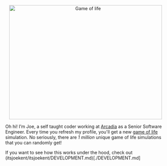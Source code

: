 <p align="center">
  <img width="480" height="360" src="https://23efi6bmfm.us-east-1.awsapprunner.com/game.gif" alt="Game of life">
</p>

Oh hi! I’m Joe, a self taught coder working at [Arcadia](https://www.arcadia.com/) as a Senior Software Engineer. Every time you refresh my profile, you'll get a new [game of life](https://en.wikipedia.org/wiki/Conway%27s_Game_of_Life) simulation. No seriously, there are _1 million_ unique game of life simulations that you can randomly get!

If you want to see how this works under the hood, check out (itsjoekent/itsjoekent/DEVELOPMENT.md)[./DEVELOPMENT.md]


